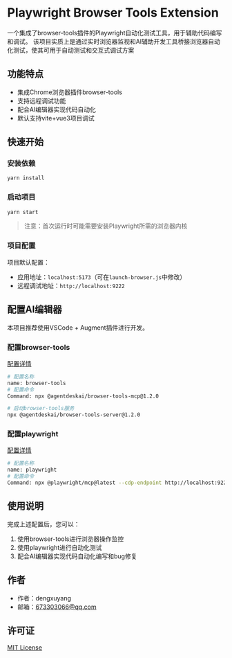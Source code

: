 # Playwright Browser Tools Extension

一个集成了browser-tools插件的Playwright自动化测试工具，用于辅助代码编写和调试。
该项目实质上是通过实时浏览器监视和AI辅助开发工具桥接浏览器自动化测试，使其可用于自动测试和交互式调试方案
## 功能特点

- 集成Chrome浏览器插件browser-tools
- 支持远程调试功能
- 配合AI编辑器实现代码自动化
- 默认支持vite+vue3项目调试

## 快速开始

### 安装依赖

```bash
yarn install
```

### 启动项目

```bash
yarn start
```

> 注意：首次运行时可能需要安装Playwright所需的浏览器内核

### 项目配置

项目默认配置：
- 应用地址：`localhost:5173`（可在`launch-browser.js`中修改）
- 远程调试地址：`http://localhost:9222`

## 配置AI编辑器

本项目推荐使用VSCode + Augment插件进行开发。

### 配置browser-tools

[配置详情](https://mcp.so/server/browser-tools-mcp/AgentDeskAI?tab=content)

```bash
# 配置名称
name: browser-tools
# 配置命令
Command: npx @agentdeskai/browser-tools-mcp@1.2.0

# 启动browser-tools服务
npx @agentdeskai/browser-tools-server@1.2.0
```

### 配置playwright

[配置详情](https://mcp.so/server/playwright-mcp/microsoft?tab=content)

```bash
# 配置名称
name: playwright
# 配置命令
Command: npx @playwright/mcp@latest --cdp-endpoint http://localhost:9222
```

## 使用说明

完成上述配置后，您可以：
1. 使用browser-tools进行浏览器操作监控
2. 使用playwright进行自动化测试
3. 配合AI编辑器实现代码自动化编写和bug修复

## 作者

- 作者：dengxuyang
- 邮箱：673303066@qq.com

## 许可证

[MIT License](LICENSE)
